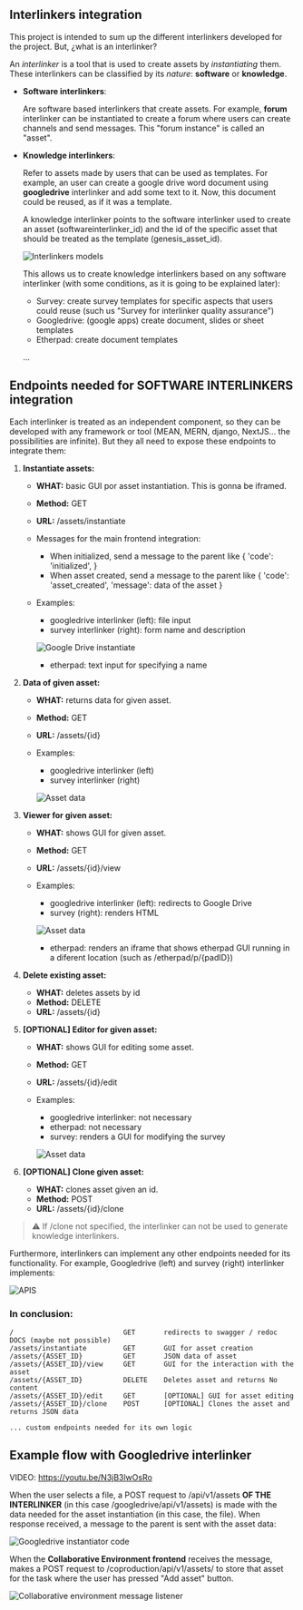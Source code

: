 ## Interlinkers integration
This project is intended to sum up the different interlinkers developed for the project. But, ¿what is an interlinker?

An *interlinker* is a tool that is used to create assets by *instantiating* them. These interlinkers can be classified by its *nature*: **software** or **knowledge**.

* **Software interlinkers**:

  Are software based interlinkers that create assets. For example, **forum** interlinker can be instantiated to create a forum where users can create channels and send messages. This "forum instance" is called an "asset". 

* **Knowledge interlinkers**:
  
  Refer to assets made by users that can be used as templates. For example, an user can create a google drive word document using **googledrive** interlinker and add some text to it. Now, this document could be reused, as if it was a template. 

  A knowledge interlinker points to the software interlinker used to create an asset (softwareinterlinker_id) and the id of the specific asset that should be treated as the template (genesis_asset_id). 

  ![Interlinkers models](images/interlinkers/integration/model.png)

  This allows us to create knowledge interlinkers based on any software interlinker (with some conditions, as it is going to be explained later):

    * Survey: create survey templates for specific aspects that users could reuse (such us "Survey for interlinker quality assurance")
    * Googledrive: (google apps) create document, slides or sheet templates
    * Etherpad: create document templates

    ...


## Endpoints needed for SOFTWARE INTERLINKERS integration

Each interlinker is treated as an independent component, so they can be developed with any framework or tool (MEAN, MERN, django, NextJS... the possibilities are infinite). But they all need to expose these endpoints to integrate them: 

1. **Instantiate assets:**  

    * **WHAT:** basic GUI por asset instantiation. This is gonna be iframed.
    * **Method:** GET
    * **URL:** /assets/instantiate
    * Messages for the main frontend integration:
      * When initialized, send a message to the parent like { 'code': 'initialized', } 
      * When asset created, send a message to the parent like { 'code': 'asset_created', 'message': data of the asset }
    * Examples:
      * googledrive interlinker (left): file input
      * survey interlinker (right): form name and description

      ![Google Drive instantiate](images/interlinkers/integration/instantiators.png)

      
      * etherpad: text input for specifying a name

2. **Data of given asset:** 

    * **WHAT:** returns data for given asset.
    * **Method:** GET
    * **URL:** /assets/{id}
    * Examples:
      * googledrive interlinker (left)
      * survey interlinker (right)
      
      ![Asset data](images/interlinkers/integration/datas.png)

      

3. **Viewer for given asset:** 

    * **WHAT:** shows GUI for given asset.
    * **Method:** GET
    * **URL:** /assets/{id}/view
    * Examples:
      * googledrive interlinker (left): redirects to Google Drive
      * survey (right): renders HTML

      ![Asset data](images/interlinkers/integration/viewers.png)

      * etherpad: renders an iframe that shows etherpad GUI running in a diferent location (such as /etherpad/p/{padID})

4. **Delete existing asset:** 

    * **WHAT:** deletes assets by id
    * **Method:** DELETE
    * **URL:** /assets/{id}


5. **[OPTIONAL] Editor for given asset:** 

    * **WHAT:** shows GUI for editing some asset.
    * **Method:** GET
    * **URL:** /assets/{id}/edit
    * Examples:
      * googledrive interlinker: not necessary
      * etherpad: not necessary
      * survey: renders a GUI for modifying the survey

      ![Asset data](images/interlinkers/integration/editor.png)

4. **[OPTIONAL] Clone given asset:** 

    * **WHAT:** clones asset given an id.
    * **Method:** POST
    * **URL:** /assets/{id}/clone

> :warning: If /clone not specified, the interlinker can not be used to generate knowledge interlinkers.
  
Furthermore, interlinkers can implement any other endpoints needed for its functionality. For example, Googledrive (left) and survey (right) interlinker implements:

![APIS](images/interlinkers/integration/APIS.png)


### In conclusion:

```
/                           GET       redirects to swagger / redoc DOCS (maybe not possible)
/assets/instantiate         GET       GUI for asset creation
/assets/{ASSET_ID}          GET       JSON data of asset
/assets/{ASSET_ID}/view     GET       GUI for the interaction with the asset
/assets/{ASSET_ID}          DELETE    Deletes asset and returns No content
/assets/{ASSET_ID}/edit     GET       [OPTIONAL] GUI for asset editing
/assets/{ASSET_ID}/clone    POST      [OPTIONAL] Clones the asset and returns JSON data

... custom endpoints needed for its own logic
```
## Example flow with Googledrive interlinker

VIDEO: https://youtu.be/N3jB3lwOsRo

When the user selects a file, a POST request to /api/v1/assets **OF THE INTERLINKER** (in this case /googledrive/api/v1/assets) is made with the data needed for the asset instantiation (in this case, the file). When response received, a message to the parent is sent with the asset data:

![Googledrive instantiator code](images/interlinkers/integration/code.png)

When the **Collaborative Environment frontend** receives the message, makes a POST request to /coproduction/api/v1/assets/ to store that asset for the task where the user has pressed "Add asset" button.

![Collaborative environment message listener](images/interlinkers/integration/frontend.png)

